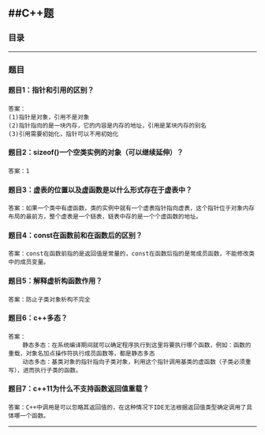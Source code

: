 ##C++题
--------
### 目录



--------
### 题目
#### 题目1：指针和引用的区别？  
	答案：  
	(1)指针是对象，引用不是对象  
	(2)指针指向的是一块内存，它的内容是内存的地址，引用是某块内存的别名  
	(3)引用需要初始化，指针可以不用初始化  
#### 题目2：sizeof()一个空类实例的对象（可以继续延伸）？  
	答案：1
#### 题目3：虚表的位置以及虚函数是以什么形式存在于虚表中？  
	答案：如果一个类中有虚函数，类的实例中就有一个虚表指针指向虚表，这个指针位于对象内存布局的最前方，整个虚表是一个链表，链表中存的是一个个虚函数的地址。
#### 题目4：const在函数前和在函数后的区别？  
	答案：const在函数前指的是返回值是常量的，const在函数后指的是常成员函数，不能修改类中的成员变量。  
#### 题目5：解释虚析构函数作用？  
	答案：防止子类对象析构不完全
#### 题目6：c++多态？  
	答案：  
    	静态多态：在系统编译期间就可以确定程序执行到这里将要执行哪个函数，例如：函数的重载，对象名加点操作符执行成员函数等，都是静态多态 
    	动态多态：基类对象的指针指向子类对象，利用这个指针调用基类的虚函数（子类必须重写），进而执行子类的函数。  
#### 题目7：c++11为什么不支持函数返回值重载？  
	答案：C++中调用是可以忽略其返回值的，在这种情况下IDE无法根据返回值类型确定调用了具体哪一个函数。  

--------


